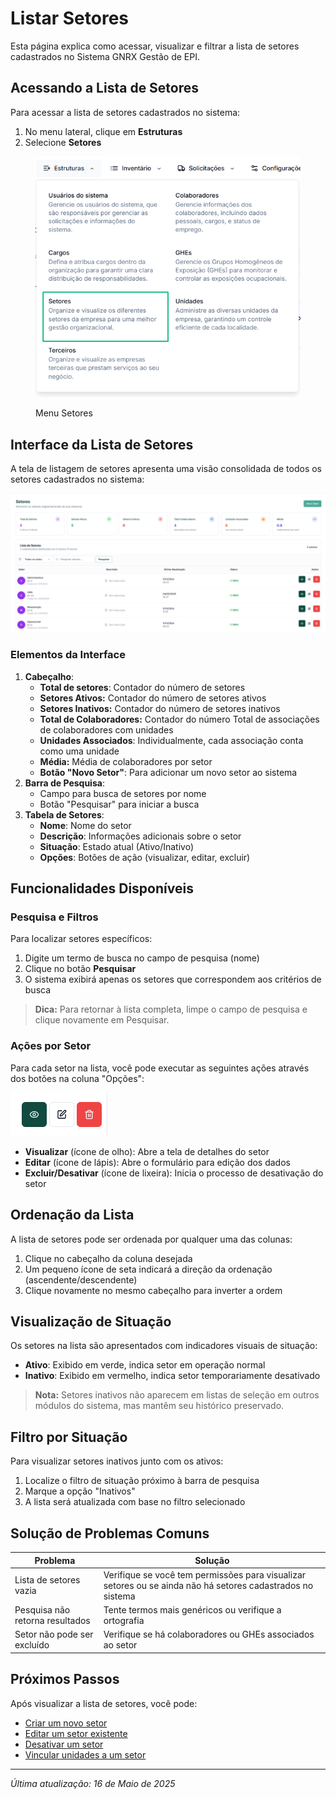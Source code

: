 # Listar Setores

Esta página explica como acessar, visualizar e filtrar a lista de setores cadastrados no Sistema GNRX Gestão de EPI.

## Acessando a Lista de Setores

Para acessar a lista de setores cadastrados no sistema:

1. No menu lateral, clique em **Estruturas**
2. Selecione **Setores**

<figure><img src="../../.gitbook/assets/image (4).png" alt=""><figcaption><p>Menu Setores</p></figcaption></figure>

## Interface da Lista de Setores

A tela de listagem de setores apresenta uma visão consolidada de todos os setores cadastrados no sistema:

![Lista de Setores](<../../.gitbook/assets/image (5).png>)

### Elementos da Interface

1. **Cabeçalho**:
   * **Total de setores**: Contador do número de setores
   * **Setores Ativos:** Contador do número de setores ativos
   * **Setores Inativos:** Contador do número de setores inativos
   * **Total de Colaboradores:** Contador do número Total de associações de colaboradores com unidades
   * **Unidades Associados**: Individualmente, cada associação conta como uma unidade
   * **Média:** Média de colaboradores por setor
   * **Botão "Novo Setor"**: Para adicionar um novo setor ao sistema
2. **Barra de Pesquisa**:
   * Campo para busca de setores por nome
   * Botão "Pesquisar" para iniciar a busca
3. **Tabela de Setores**:
   * **Nome**: Nome do setor
   * **Descrição**: Informações adicionais sobre o setor
   * **Situação**: Estado atual (Ativo/Inativo)
   * **Opções**: Botões de ação (visualizar, editar, excluir)

## Funcionalidades Disponíveis

### Pesquisa e Filtros

Para localizar setores específicos:

1. Digite um termo de busca no campo de pesquisa (nome)
2. Clique no botão **Pesquisar**
3. O sistema exibirá apenas os setores que correspondem aos critérios de busca

> **Dica:** Para retornar à lista completa, limpe o campo de pesquisa e clique novamente em Pesquisar.

### Ações por Setor

Para cada setor na lista, você pode executar as seguintes ações através dos botões na coluna "Opções":

![Botões de Ação](<../../.gitbook/assets/image (7) (1).png>)

* **Visualizar** (ícone de olho): Abre a tela de detalhes do setor
* **Editar** (ícone de lápis): Abre o formulário para edição dos dados
* **Excluir/Desativar** (ícone de lixeira): Inicia o processo de desativação do setor

## Ordenação da Lista

A lista de setores pode ser ordenada por qualquer uma das colunas:

1. Clique no cabeçalho da coluna desejada
2. Um pequeno ícone de seta indicará a direção da ordenação (ascendente/descendente)
3. Clique novamente no mesmo cabeçalho para inverter a ordem

## Visualização de Situação

Os setores na lista são apresentados com indicadores visuais de situação:

* **Ativo**: Exibido em verde, indica setor em operação normal
* **Inativo**: Exibido em vermelho, indica setor temporariamente desativado

> **Nota:** Setores inativos não aparecem em listas de seleção em outros módulos do sistema, mas mantêm seu histórico preservado.

## Filtro por Situação

Para visualizar setores inativos junto com os ativos:

1. Localize o filtro de situação próximo à barra de pesquisa
2. Marque a opção "Inativos"
3. A lista será atualizada com base no filtro selecionado

## Solução de Problemas Comuns

| Problema                        | Solução                                                                                                    |
| ------------------------------- | ---------------------------------------------------------------------------------------------------------- |
| Lista de setores vazia          | Verifique se você tem permissões para visualizar setores ou se ainda não há setores cadastrados no sistema |
| Pesquisa não retorna resultados | Tente termos mais genéricos ou verifique a ortografia                                                      |
| Setor não pode ser excluído     | Verifique se há colaboradores ou GHEs associados ao setor                                                  |

## Próximos Passos

Após visualizar a lista de setores, você pode:

* [Criar um novo setor](criar-setor.md)
* [Editar um setor existente](editar-setor.md)
* [Desativar um setor](desativar-setor.md)
* [Vincular unidades a um setor](vincular-unidades.md)

***

_Última atualização: 16 de Maio de 2025_

